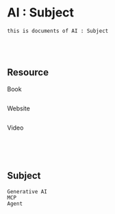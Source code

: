 <!--------------------------------------------------------------------------------- Description -->
# AI : Subject
    this is documents of AI : Subject

<!--------------------------------------------------------------------------------- Resource -->
<br><br>

## Resource  
<!-------------------------- Book -->
Book
```
```
<!-------------------------- Website -->
Website
```
```
<!-------------------------- Video -->
Video
```
```

<!--------------------------------------------------------------------------------- Subject -->
<br><br>

## Subject
```
Generative AI
MCP
Agent
```